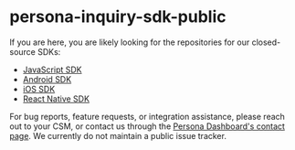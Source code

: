 # persona-inquiry-sdk-public

If you are here, you are likely looking for the repositories for our closed-source SDKs:

- [JavaScript SDK](https://docs.withpersona.com/docs/quickstart-embedded-flow)
- [Android SDK](https://docs.withpersona.com/docs/android-sdk-v2-integration-guide)
- [iOS SDK](https://docs.withpersona.com/docs/ios-sdk-v2-integration-guide)
- [React Native SDK](https://docs.withpersona.com/docs/react-native-sdk-integration)

For bug reports, feature requests, or integration assistance, please reach out to your CSM, or contact us through the [Persona Dashboard's contact page](https://app.withpersona.com/dashboard/contact-us). We currently do not maintain a public issue tracker.
